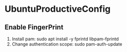 # UbuntuProductiveConfig


## Enable FingerPrint
1. Install pam:  sudo apt install -y fprintd libpam-fprintd
2. Change authentication scope: sudo pam-auth-update

